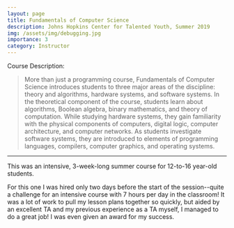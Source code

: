 ```yaml
---
layout: page
title: Fundamentals of Computer Science
description: Johns Hopkins Center for Talented Youth, Summer 2019
img: /assets/img/debugging.jpg
importance: 3
category: Instructor
---
```


Course Description:

> More than just a programming course, Fundamentals of Computer Science introduces students to three major areas of the discipline: theory and algorithms, hardware systems, and software systems. In the theoretical component of the course, students learn about algorithms, Boolean algebra, binary mathematics, and theory of computation. While studying hardware systems, they gain familiarity with the physical components of computers, digital logic, computer architecture, and computer networks. As students investigate software systems, they are introduced to elements of programming languages, compilers, computer graphics, and operating systems.

---

This was an intensive, 3-week-long summer course for 12-to-16 year-old students.

For this one I was hired only two days before the start of the session--quite a challenge for an intensive course with 7 hours per day in the classroom! It was a lot of work to pull my lesson plans together so quickly, but aided by an excellent TA and my previous experience as a TA myself, I managed to do a great job! I was even given an award for my success.